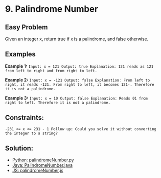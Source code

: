 # 9. Palindrome Number

## Easy Problem

Given an integer x, return true if x is a palindrome, and false otherwise.

## Examples
**Example 1:**
`Input: x = 121
Output: true
Explanation: 121 reads as 121 from left to right and from right to left.`

**Example 2:**
`Input: x = -121
Output: false
Explanation: From left to right, it reads -121. From right to left, it becomes 121-. Therefore it is not a palindrome.`

**Example 3:**
`Input: x = 10
Output: false
Explanation: Reads 01 from right to left. Therefore it is not a palindrome.`
 

## Constraints:
`-231 <= x <= 231 - 1
Follow up: Could you solve it without converting the integer to a string?`

## Solution:
- [Python: palindromeNumber.py](../../Python/Easy/palindromeNumber.py)
- [Java: PalindromeNumber.java](../../Java/Easy/src/PalindromeNumber.java)
- [JS: palindromeNumber.js](../../JS/Easy/palindromeNumber.js)
